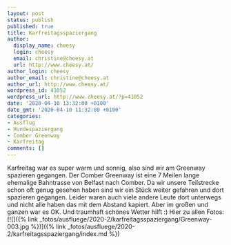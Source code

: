 ```yaml
---
layout: post
status: publish
published: true
title: Karfreitagsspaziergang
author:
  display_name: cheesy
  login: cheesy
  email: christine@cheesy.at
  url: http://www.cheesy.at/
author_login: cheesy
author_email: christine@cheesy.at
author_url: http://www.cheesy.at/
wordpress_id: 41052
wordpress_url: http://www.cheesy.at/?p=41052
date: '2020-04-10 13:32:00 +0100'
date_gmt: '2020-04-10 11:32:00 +0100'
categories:
- Ausflug
- Hundespaziergang
- Comber Greenway
- Karfreitag
comments: []
---
```

Karfreitag war es super warm und sonnig, also sind wir am Greenway spazieren gegangen. Der Comber Greenway ist eine 7 Meilen lange ehemalige Bahntrasse von Belfast nach Comber. Da wir unsere Teilstrecke schon oft genug gesehen haben sind wir ein Stück weiter gefahren und dort spazieren gegangen. Leider waren auch viele andere Leute dort unterwegs und nicht alle haben das mit dem Abstand kapiert.
Aber im großen und ganzen war es OK. Und traumhaft schönes Wetter hilft :)
Hier zu allen Fotos:
[![]({% link _fotos/ausfluege/2020-2/karfreitagsspaziergang/Greenway-003.jpg %})]({% link _fotos/ausfluege/2020-2/karfreitagsspaziergang/index.md %})
